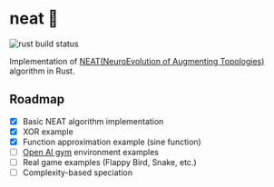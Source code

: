 # neat 🧠

![rust build status](https://github.com/suhdonghwi/neat/actions/workflows/rust.yml/badge.svg)

Implementation of [NEAT(NeuroEvolution of Augmenting Topologies)](http://nn.cs.utexas.edu/downloads/papers/stanley.ec02.pdf) algorithm in Rust.

## Roadmap

- [x] Basic NEAT algorithm implementation
- [x] XOR example
- [x] Function approximation example (sine function)
- [ ] [Open AI gym](https://gym.openai.com) environment examples
- [ ] Real game examples (Flappy Bird, Snake, etc.)
- [ ] Complexity-based speciation
